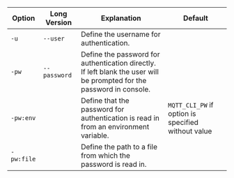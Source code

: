 | Option     | Long Version    | Explanation                                                                                                                                                                                                                                                                                          | Default                                            |
|------------|-----------------|------------------------------------------------------------------------------------------------------------------------------------------------------------------------------------------------------------------------------------------------------------------------------------------------------|----------------------------------------------------|
| `-u`       | `--user`        | Define the username for authentication.                                                                                                                                                                                                                                                              |                                                    |
| `-pw`      | `--password`    | Define the password for authentication directly. <br> If left blank the user will be prompted for the password in console.                                                                                                                                                                           |                                                    |
| `-pw:env`  |                 | Define that the password for authentication is read in from an environment variable.                                                                                                                                                                                                                 | `MQTT_CLI_PW` if option is specified without value |
| `-pw:file` |                 | Define the path to a file from which the password is read in.                                                                                                                                                                                                                                        |                                                    |
